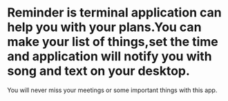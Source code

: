 # Reminder is terminal application can help you with your plans.You can make your list of things,set the time and application will notify you with song and text on your desktop.
You will never miss your meetings or some important things with this app.
